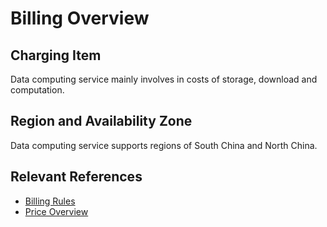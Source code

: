 # Billing Overview
## Charging Item

Data computing service mainly involves in costs of storage, download and computation.

## Region and Availability Zone

Data computing service supports regions of South China and North China.

## Relevant References

- [Billing Rules](Billing-Rules.md)
- [Price Overview](Price-Overview.md)
